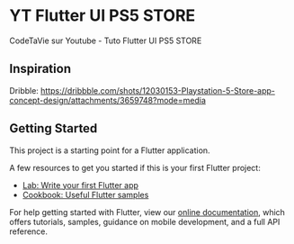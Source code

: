 # YT Flutter UI PS5 STORE

CodeTaVie sur Youtube - Tuto Flutter UI PS5 STORE

## Inspiration

Dribble: https://dribbble.com/shots/12030153-Playstation-5-Store-app-concept-design/attachments/3659748?mode=media


## Getting Started

This project is a starting point for a Flutter application.

A few resources to get you started if this is your first Flutter project:

- [Lab: Write your first Flutter app](https://flutter.dev/docs/get-started/codelab)
- [Cookbook: Useful Flutter samples](https://flutter.dev/docs/cookbook)

For help getting started with Flutter, view our
[online documentation](https://flutter.dev/docs), which offers tutorials,
samples, guidance on mobile development, and a full API reference.
